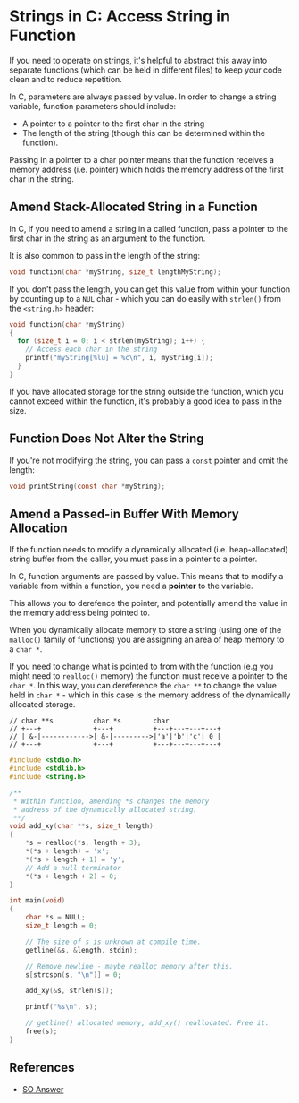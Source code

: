 Strings in C: Access String in Function
=======================================
If you need to operate on strings, it's helpful to abstract this away into separate functions (which can be held in different files) to keep your code clean and to reduce repetition.

In C, parameters are always passed by value. In order to change a string variable, function parameters should include:

* A pointer to a pointer to the first char in the string
* The length of the string (though this can be determined within the function).

Passing in a pointer to a char pointer means that the function receives a memory address (i.e. pointer) which holds the memory address of the first char in the string.

Amend Stack-Allocated String in a Function
------------------------------------------
In C, if you need to amend a string in a called function, pass a pointer to the first char in the string as an argument to the function.

It is also common to pass in the length of the string:

```c
void function(char *myString, size_t lengthMyString);
```
If you don't pass the length, you can get this value from within your function by counting up to a `NUL` char - which you can do easily with `strlen()` from the `<string.h>` header:

```c
void function(char *myString)
{
  for (size_t i = 0; i < strlen(myString); i++) {
    // Access each char in the string
    printf("myString[%lu] = %c\n", i, myString[i]);
  }
}
```
If you have allocated storage for the string outside the function, which you cannot exceed within the function, it's probably a good idea to pass in the size.

Function Does Not Alter the String
----------------------------------
If you're not modifying the string, you can pass a `const` pointer and omit the length:

```c
void printString(const char *myString);
```

Amend a Passed-in Buffer With Memory Allocation
-----------------------------------------------
If the function needs to modify a dynamically allocated (i.e. heap-allocated) string buffer from the caller, you must pass in a pointer to a pointer.

In C, function arguments are passed by value. This means that to modify a variable from within a function, you need a __pointer__ to the variable.

This allows you to derefence the pointer, and potentially amend the value in the memory address being pointed to.

When you dynamically allocate memory to store a string (using one of the `malloc()` family of functions) you are assigning an area of heap memory to a `char *`.

If you need to change what is pointed to from with the function (e.g you might need to `realloc()` memory) the function must receive a pointer to the `char *`. In this way, you can dereference the `char **` to change the value held in `char *` - which in this case is the memory address of the dynamically allocated storage.

```
// char **s          char *s        char
// +---+             +---+          +---+---+---+---+
// | &-|------------>| &-|--------->|'a'|'b'|'c'| 0 |
// +---+             +---+          +---+---+---+---+
```


```c
#include <stdio.h>
#include <stdlib.h>
#include <string.h>

/**
 * Within function, amending *s changes the memory
 * address of the dynamically allocated string.
 **/
void add_xy(char **s, size_t length)
{
	*s = realloc(*s, length + 3);
	*(*s + length) = 'x';
	*(*s + length + 1) = 'y';
	// Add a null terminator
	*(*s + length + 2) = 0;
}

int main(void)
{
	char *s = NULL;
	size_t length = 0;

	// The size of s is unknown at compile time.
	getline(&s, &length, stdin);

	// Remove newline - maybe realloc memory after this.
	s[strcspn(s, "\n")] = 0;

	add_xy(&s, strlen(s));

	printf("%s\n", s);

	// getline() allocated memory, add_xy() reallocated. Free it.
	free(s);
}


```


References
----------
* [SO Answer][1]

[1]: https://stackoverflow.com/a/1863138/3590673
